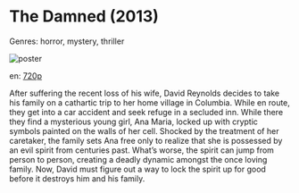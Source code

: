 # The Damned (2013)

Genres: horror, mystery, thriller

![poster](http://image.tmdb.org/t/p/w500/r7rp9wxy8nkCUwro6A792NB8Hb2.jpg)

en:
  [720p](magnet:?xt=urn:btih:DDD663F9D4B9896D3F938CB6500A5A388F844B29&tr=udp://glotorrents.pw:6969/announce&tr=udp://tracker.opentrackr.org:1337/announce&tr=udp://torrent.gresille.org:80/announce&tr=udp://tracker.openbittorrent.com:80&tr=udp://tracker.coppersurfer.tk:6969&tr=udp://tracker.leechers-paradise.org:6969&tr=udp://p4p.arenabg.ch:1337&tr=udp://tracker.internetwarriors.net:1337)
  


After suffering the recent loss of his wife, David Reynolds decides to take his family on a cathartic trip to her home village in Columbia. While en route, they get into a car accident and seek refuge in a secluded inn. While there they find a mysterious young girl, Ana Maria, locked up with cryptic symbols painted on the walls of her cell. Shocked by the treatment of her caretaker, the family sets Ana free only to realize that she is possessed by an evil spirit from centuries past. What’s worse, the spirit can jump from person to person, creating a deadly dynamic amongst the once loving family. Now, David must figure out a way to lock the spirit up for good before it destroys him and his family.